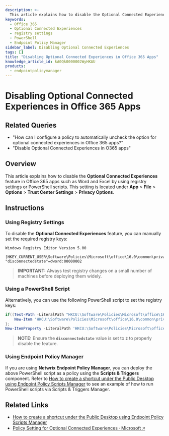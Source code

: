 ```yaml
---
description: >-
  This article explains how to disable the Optional Connected Experiences feature in Office 365 apps such as Word and Excel using registry settings or PowerShell scripts.
keywords:
  - Office 365
  - Optional Connected Experiences
  - registry settings
  - PowerShell
  - Endpoint Policy Manager
sidebar_label: Disabling Optional Connected Experiences
tags: []
title: "Disabling Optional Connected Experiences in Office 365 Apps"
knowledge_article_id: kA0Qk0000002WyHKAU
products:
  - endpointpolicymanager
---
```


# Disabling Optional Connected Experiences in Office 365 Apps

## Related Queries

- "How can I configure a policy to automatically uncheck the option for optional connected experiences in Office 365 apps?"
- "Disable Optional Connected Experiences in O365 apps"

## Overview

This article explains how to disable the **Optional Connected Experiences** feature in Office 365 apps such as Word and Excel by using registry settings or PowerShell scripts. This setting is located under **App** > **File** > **Options** > **Trust Center Settings** > **Privacy Options**.

## Instructions

### Using Registry Settings

To disable the **Optional Connected Experiences** feature, you can manually set the required registry keys:

```plaintext
Windows Registry Editor Version 5.00

[HKEY_CURRENT_USER\Software\Policies\Microsoft\office\16.0\common\privacy]
"disconnectedstate"=dword:00000002
```

> **IMPORTANT:** Always test registry changes on a small number of machines before deploying them widely.

### Using a PowerShell Script

Alternatively, you can use the following PowerShell script to set the registry keys:

```powershell
if((Test-Path -LiteralPath "HKCU:\Software\Policies\Microsoft\office\16.0\common\privacy") -ne $true) {  
    New-Item "HKCU:\Software\Policies\Microsoft\office\16.0\common\privacy" -force -ea SilentlyContinue 
};
New-ItemProperty -LiteralPath 'HKCU:\Software\Policies\Microsoft\office\16.0\common\privacy' -Name 'disconnectedstate' -Value 2 -PropertyType DWord -Force -ea SilentlyContinue;
```

> **NOTE:** Ensure the **`disconnectedstate`** value is set to **`2`** to properly disable the feature.

### Using Endpoint Policy Manager

If you are using **Netwrix Endpoint Policy Manager**, you can deploy the above PowerShell script as a policy using the **Scripts & Triggers** component. Refer to [How to create a shortcut under the Public Desktop using Endpoint Policy Scripts Manager](https://docs.netwrix.com/docs/endpointpolicymanager/) to see an example of how to run PowerShell scripts via Scripts & Triggers Manager.

## Related Links

- [How to create a shortcut under the Public Desktop using Endpoint Policy Scripts Manager](https://docs.netwrix.com/docs/endpointpolicymanager/)
- [Policy Setting for Optional Connected Experiences ⸱ Microsoft 🡥](https://learn.microsoft.com/en-us/microsoft-365-apps/privacy/manage-privacy-controls#policy-setting-for-optional-connected-experiences)